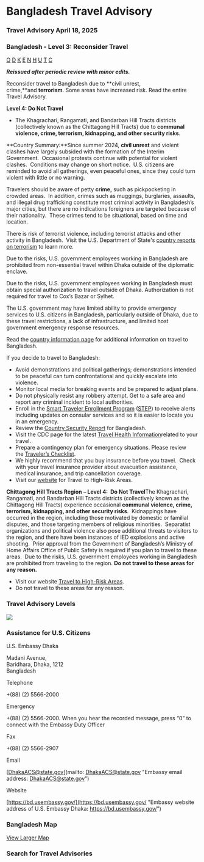 # Bangladesh Travel Advisory

### Travel Advisory April 18, 2025

### Bangladesh - Level 3: Reconsider Travel

[O](javascript:void(0); "Tool Tip: Other")
[D](javascript:void(0); "Tool Tip: Wrongful Detention")
[K](javascript:void(0); "Tool Tip: Kidnap and Hostage")
[E](javascript:void(0); "Tool Tip: Event")
[N](javascript:void(0); "Tool Tip: Disaster")
[H](javascript:void(0); "Tool Tip: Health")
[U](javascript:void(0); "Tool Tip: Civil Unrest")
[T](javascript:void(0); "Tool Tip: Terrorism")
[C](javascript:void(0); "Tool Tip: Crimes")

***Reissued after periodic review with minor edits.***

Reconsider travel to Bangladesh due to **civil unrest, crime,**and **terrorism**. Some areas have increased risk. Read the entire Travel Advisory.  
  
 **Level 4: Do Not Travel**

* The Khagrachari, Rangamati, and Bandarban Hill Tracts districts (collectively known as the Chittagong Hill Tracts) due to **communal violence, crime, terrorism, kidnapping, and other security risks**.

**Country Summary:**Since summer 2024, **civil unrest** and violent clashes have largely subsided with the formation of the Interim Government.  Occasional protests continue with potential for violent clashes.  Conditions may change on short notice.  U.S. citizens are reminded to avoid all gatherings, even peaceful ones, since they could turn violent with little or no warning.

Travelers should be aware of petty **crime,** such as pickpocketing in crowded areas.  In addition, crimes such as muggings, burglaries, assaults, and illegal drug trafficking constitute most criminal activity in Bangladesh’s major cities, but there are no indications foreigners are targeted because of their nationality.  These crimes tend to be situational, based on time and location.

There is risk of terrorist violence, including terrorist attacks and other activity in Bangladesh.  Visit the U.S. Department of State's [country reports on terrorism](https://www.state.gov/country-reports-on-terrorism/) to learn more.

Due to the risks, U.S. government employees working in Bangladesh are prohibited from non-essential travel within Dhaka outside of the diplomatic enclave.

Due to the risks, U.S. government employees working in Bangladesh must obtain special authorization to travel outside of Dhaka. Authorization is not required for travel to Cox’s Bazar or Sylhet.

The U.S. government may have limited ability to provide emergency services to U.S. citizens in Bangladesh, particularly outside of Dhaka, due to these travel restrictions, a lack of infrastructure, and limited host government emergency response resources.

Read the [country information page](https://travel.state.gov/content/travel/en/international-travel/International-Travel-Country-Information-Pages/Bangladesh.html) for additional information on travel to Bangladesh.

If you decide to travel to Bangladesh:

* Avoid demonstrations and political gatherings; demonstrations intended to be peaceful can turn confrontational and quickly escalate into violence.
* Monitor local media for breaking events and be prepared to adjust plans.
* Do not physically resist any robbery attempt. Get to a safe area and report any criminal incident to local authorities.
* Enroll in the [Smart Traveler Enrollment Program](https://step.state.gov/step/) ([STEP](https://step.state.gov/step/)) to receive alerts including updates on consular services and so it is easier to locate you in an emergency.
* Review the [Country Security Report](https://www.osac.gov/Content/Report/249e43e5-d5e6-4506-86bf-1ce7eab76dec) for Bangladesh.
* Visit the CDC page for the latest [Travel Health Information](https://wwwnc.cdc.gov/travel/destinations/list)related to your travel.
* Prepare a contingency plan for emergency situations. Please review the [Traveler’s Checklist](https://travel.state.gov/content/travel/en/international-travel/before-you-go/travelers-checklist.html).
* We highly recommend that you buy insurance before you travel.  Check with your travel insurance provider about evacuation assistance, medical insurance, and trip cancellation coverage.
* Visit our [website](https://travel.state.gov/content/travel/en/international-travel/before-you-go/travelers-with-special-considerations/high-risk-travelers.html) for Travel to High-Risk Areas.

**Chittagong Hill Tracts Region** **– Level 4:  Do Not Travel**The Khagrachari, Rangamati, and Bandarban Hill Tracts districts (collectively known as the Chittagong Hill Tracts) experience occasional **communal violence, crime, terrorism, kidnapping, and other security risks**.  Kidnappings have occurred in the region, including those motivated by domestic or familial disputes, and those targeting members of religious minorities.  Separatist organizations and political violence also pose additional threats to visitors to the region, and there have been instances of IED explosions and active shooting.  Prior approval from the Government of Bangladesh’s Ministry of Home Affairs Office of Public Safety is required if you plan to travel to these areas.  Due to the risks, U.S. government employees working in Bangladesh are prohibited from traveling to the region. **Do not travel to these areas for any reason.**

* Visit our website [Travel to High-Risk Areas](https://travel.state.gov/content/passports/en/go/TraveltoHighRiskAreas.html).
* Do not travel to these areas for any reason.

### Travel Advisory Levels

[![](/content/dam/NEWTravelAssets/images/travel-levelv2.svg)](/content/travel/en/international-travel/before-you-go/about-our-new-products.html "Travel Advisory Levels")

### Assistance for U.S. Citizens

U.S. Embassy Dhaka

Madani Avenue,  
Baridhara, Dhaka, 1212  
Bangladesh

Telephone

+(88) (2) 5566-2000

Emergency

+(88) (2) 5566-2000. When you hear the recorded message, press “0” to connect with the Embassy Duty Officer

Fax

+(88) (2) 5566-2907

Email

[DhakaACS@state.gov](mailto: DhakaACS@state.gov "Embassy email address: DhakaACS@state.gov")

Website

[https://bd.usembassy.gov/](https://bd.usembassy.gov/ "Embassy website address of U.S. Embassy Dhaka: https://bd.usembassy.gov/")

### Bangladesh Map

[View Larger Map](https://travelmaps.state.gov/TSGMap/?extent=84.889884856,21.471370609,95.528429464,26.566513767 "Map of Bangladesh")



### Search for Travel Advisories